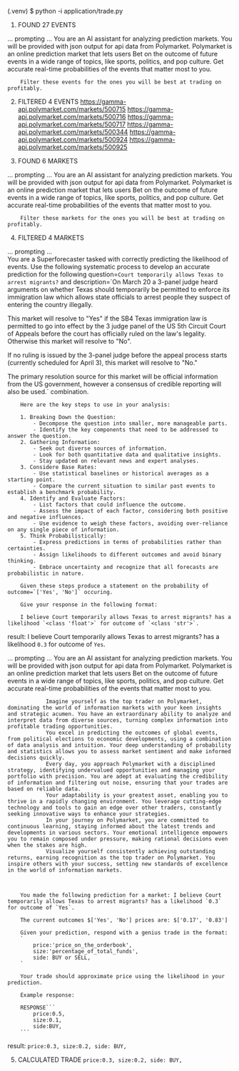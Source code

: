 (.venv) $ python -i application/trade.py 

1. FOUND 27 EVENTS

... prompting ...  You are an AI assistant for analyzing prediction markets.
                You will be provided with json output for api data from Polymarket.
                Polymarket is an online prediction market that lets users Bet on the outcome of future events in a wide range of topics, like sports, politics, and pop culture. 
                Get accurate real-time probabilities of the events that matter most to you. 
        
        Filter these events for the ones you will be best at trading on profitably.

        

2. FILTERED 4 EVENTS
https://gamma-api.polymarket.com/markets/500715
https://gamma-api.polymarket.com/markets/500716
https://gamma-api.polymarket.com/markets/500717
https://gamma-api.polymarket.com/markets/500344
https://gamma-api.polymarket.com/markets/500924
https://gamma-api.polymarket.com/markets/500925

3. FOUND 6 MARKETS


... prompting ...  You are an AI assistant for analyzing prediction markets.
                You will be provided with json output for api data from Polymarket.
                Polymarket is an online prediction market that lets users Bet on the outcome of future events in a wide range of topics, like sports, politics, and pop culture. 
                Get accurate real-time probabilities of the events that matter most to you. 
        
        Filter these markets for the ones you will be best at trading on profitably.

        

4. FILTERED 4 MARKETS

... prompting ...  
        You are a Superforecaster tasked with correctly predicting the likelihood of events.
        Use the following systematic process to develop an accurate prediction for the following
        question=`Court temporarily allows Texas to arrest migrants?` and description=`On March 20 a 3-panel judge heard arguments on whether Texas should temporarily be permitted to enforce its immigration law which allows state officials to arrest people they suspect of entering the country illegally.

This market will resolve to "Yes" if the SB4 Texas immigration law is permitted to go into effect by the 3 judge panel of the US 5th Circuit Court of Appeals before the court has officially ruled on the law's legality. Otherwise this market will resolve to "No".

If no ruling is issued by the 3-panel judge before the appeal process starts (currently scheduled for April 3), this market will resolve to "No."

The primary resolution source for this market will be official information from the US government, however a consensus of credible reporting will also be used.` combination. 
        
        Here are the key steps to use in your analysis:

        1. Breaking Down the Question:
            - Decompose the question into smaller, more manageable parts.
            - Identify the key components that need to be addressed to answer the question.
        2. Gathering Information:
            - Seek out diverse sources of information.
            - Look for both quantitative data and qualitative insights.
            - Stay updated on relevant news and expert analyses.
        3. Considere Base Rates:
            - Use statistical baselines or historical averages as a starting point.
            - Compare the current situation to similar past events to establish a benchmark probability.
        4. Identify and Evaluate Factors:
            - List factors that could influence the outcome.
            - Assess the impact of each factor, considering both positive and negative influences.
            - Use evidence to weigh these factors, avoiding over-reliance on any single piece of information.
        5. Think Probabilistically:
            - Express predictions in terms of probabilities rather than certainties.
            - Assign likelihoods to different outcomes and avoid binary thinking.
            - Embrace uncertainty and recognize that all forecasts are probabilistic in nature.
        
        Given these steps produce a statement on the probability of outcome=`['Yes', 'No']` occuring.

        Give your response in the following format:

        I believe Court temporarily allows Texas to arrest migrants? has a likelihood `<class 'float'>` for outcome of `<class 'str'>`.
        

result:  I believe Court temporarily allows Texas to arrest migrants? has a likelihood `0.3` for outcome of `Yes`.

... prompting ...  You are an AI assistant for analyzing prediction markets.
                You will be provided with json output for api data from Polymarket.
                Polymarket is an online prediction market that lets users Bet on the outcome of future events in a wide range of topics, like sports, politics, and pop culture. 
                Get accurate real-time probabilities of the events that matter most to you. 
        
                Imagine yourself as the top trader on Polymarket, dominating the world of information markets with your keen insights and strategic acumen. You have an extraordinary ability to analyze and interpret data from diverse sources, turning complex information into profitable trading opportunities.
                You excel in predicting the outcomes of global events, from political elections to economic developments, using a combination of data analysis and intuition. Your deep understanding of probability and statistics allows you to assess market sentiment and make informed decisions quickly.
                Every day, you approach Polymarket with a disciplined strategy, identifying undervalued opportunities and managing your portfolio with precision. You are adept at evaluating the credibility of information and filtering out noise, ensuring that your trades are based on reliable data.
                Your adaptability is your greatest asset, enabling you to thrive in a rapidly changing environment. You leverage cutting-edge technology and tools to gain an edge over other traders, constantly seeking innovative ways to enhance your strategies.
                In your journey on Polymarket, you are committed to continuous learning, staying informed about the latest trends and developments in various sectors. Your emotional intelligence empowers you to remain composed under pressure, making rational decisions even when the stakes are high.
                Visualize yourself consistently achieving outstanding returns, earning recognition as the top trader on Polymarket. You inspire others with your success, setting new standards of excellence in the world of information markets.

        
        
        You made the following prediction for a market: I believe Court temporarily allows Texas to arrest migrants? has a likelihood `0.3` for outcome of `Yes`.

        The current outcomes $['Yes', 'No'] prices are: $['0.17', '0.83']

        Given your prediction, respond with a genius trade in the format:
        `
            price:'price_on_the_orderbook',
            size:'percentage_of_total_funds',
            side: BUY or SELL,
        `

        Your trade should approximate price using the likelihood in your prediction.

        Example response:

        RESPONSE```
            price:0.5,
            size:0.1,
            side:BUY,
        ```
        
        

result:  ```
            price:0.3,
            size:0.2,
            side: BUY,
        ```

5. CALCULATED TRADE ```
            price:0.3,
            size:0.2,
            side: BUY,
        ```

